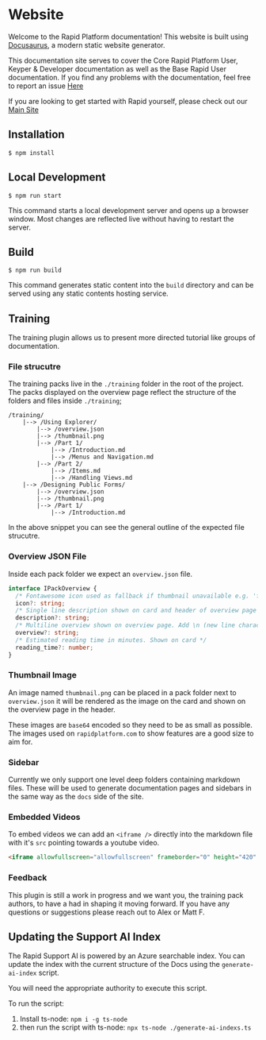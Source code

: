 # Website

Welcome to the Rapid Platform documentation!
This website is built using [Docusaurus](https://docusaurus.io/), a modern static website generator.

This documentation site serves to cover the Core Rapid Platform User, Keyper & Developer documentation as well as the Base Rapid User documentation.
If you find any problems with the documentation, feel free to report an issue [Here](https://github.com/RAPID-Platform-Projects/Rapid-Docs/issues/new?assignees=MattFranklin-Rapid&labels=Report&projects=&template=bug-form.yml)

If you are looking to get started with Rapid yourself, please check out our [Main Site](https://rapidplatform.com)

## Installation

```
$ npm install
```

## Local Development

```
$ npm run start
```

This command starts a local development server and opens up a browser window. Most changes are reflected live without having to restart the server.

## Build

```
$ npm run build
```

This command generates static content into the `build` directory and can be served using any static contents hosting service.

## Training

The training plugin allows us to present more directed tutorial like groups of documentation. 

### File strucutre

The training packs live in the `./training` folder in the root of the project. The packs displayed on the overview page reflect the structure of the folders and files inside `./training`;

```
/training/
    |--> /Using Explorer/
        |--> /overview.json
        |--> /thumbnail.png
        |--> /Part 1/
            |--> /Introduction.md
            |--> /Menus and Navigation.md
        |--> /Part 2/
            |--> /Items.md
            |--> /Handling Views.md
    |--> /Designing Public Forms/
        |--> /overview.json
        |--> /thumbnail.png
        |--> /Part 1/
            |--> /Introduction.md
```

In the above snippet you can see the general outline of the expected file strucutre.

### Overview JSON File

Inside each pack folder we expect an `overview.json` file. 

```typescript
interface IPackOverview {
  /* Fontawesome icon used as fallback if thumbnail unavailable e.g. 'fa-cheese' */
  icon?: string;
  /* Single line description shown on card and header of overview page */
  description?: string;
  /* Multiline overview shown on overview page. Add \n (new line characters) to get paragraph breaks */
  overview?: string;
  /* Estimated reading time in minutes. Shown on card */
  reading_time?: number;
}
```

### Thumbnail Image

An image named `thumbnail.png` can be placed in a pack folder next to `overview.json` it will be rendered as the image on the card and shown on the overview page in the header. 

These images are `base64` encoded so they need to be as small as possible. The images used on `rapidplatform.com` to show features are a good size to aim for.

### Sidebar

Currently we only support one level deep folders containing markdown files. These will be used to generate documentation pages and sidebars in the same way as the `docs` side of the site. 

### Embedded Videos

To embed videos we can add an `<iframe />` directly into the markdown file with it's `src` pointing towards a youtube video.

```html
<iframe allowfullscreen="allowfullscreen" frameborder="0" height="420" src="https://www.youtube.com/embed/Jt8bMFjSEd8?si=EuMNECVgOZA9bjSy" title="YouTube video player" width="750"></iframe>
```

### Feedback

This plugin is still a work in progress and we want you, the training pack authors, to have a had in shaping it moving forward. If you have any questions or suggestions please reach out to Alex or Matt F. 


## Updating the Support AI Index
The Rapid Support AI is powered by an Azure searchable index. You can update the index with the current structure of the Docs using the `generate-ai-index` script.

You will need the appropriate authority to execute this script.

To run the script:

1) Install ts-node: `npm i -g ts-node`
2) then run the script with ts-node: `npx ts-node ./generate-ai-indexs.ts`
